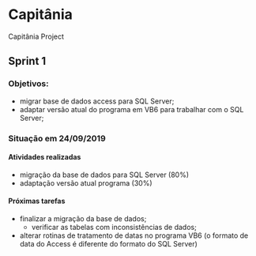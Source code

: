 # Capitânia
Capitânia Project

## Sprint 1

### Objetivos:
* migrar base de dados access para SQL Server;
* adaptar versão atual do programa em VB6 para trabalhar com o SQL Server;

### Situação em 24/09/2019
#### Atividades realizadas
* migração da base de dados para SQL Server (80%)
* adaptação versão atual programa (30%)

#### Próximas tarefas
* finalizar a migração da base de dados;
  * verificar as tabelas com inconsistências de dados;
* alterar rotinas de tratamento de datas no programa VB6 (o formato de data do Access é diferente do formato do SQL Server)


